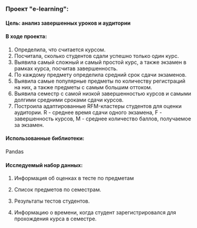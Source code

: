 ### Проект "e-learning":
#### Цель: анализ завершенных уроков и аудитории
#### В ходе проекта:
1. Определила, что считается курсом.
2. Посчитала, сколько студентов сдали успешно только один курс.
3. Выявила самый сложный и самый простой курс, а также экзамен в рамках курса, посчитав завершенность.
4. По каждому предмету определила средний срок сдачи экзаменов.
5. Выявила самые популярные предметы по количеству регистраций на них, а также предметы с самым большим оттоком.
6. Выявила семестр с самой низкой завершенностью курсов и самыми долгими средними сроками сдачи курсов.
7. Построила адаптированные RFM-кластеры студентов для оценки аудитории. R - среднее время сдачи одного экзамена, F - завершенность курсов, M - среднее количество баллов, получаемое за экзамен.
#### Использованные библиотеки: 
Pandas
#### Исследуемый набор данных:
1. Информация об оценках в тесте по предметам

2. Список предметов по семестрам.

3. Результаты тестов студентов.

4. Информацию о времени, когда студент зарегистрировался для прохождения курса в семестре.
